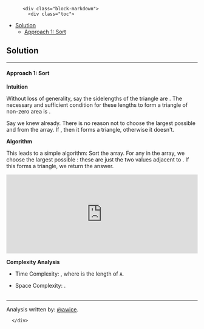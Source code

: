<div class="article-body">
        
          <div class="block-markdown">
            <div class="toc">
<ul>
<li><a href="#solution">Solution</a><ul>
<li><a href="#approach-1-sort">Approach 1: Sort</a></li>
</ul>
</li>
</ul>
</div>
<h2 id="solution">Solution</h2>
<hr>
<h4 id="approach-1-sort">Approach 1: Sort</h4>
<p><strong>Intuition</strong></p>
<p>Without loss of generality, say the sidelengths of the triangle are <script type="math/tex; mode=display">a \leq b \leq c</script>.  The necessary and sufficient condition for these lengths to form a triangle of non-zero area is <script type="math/tex; mode=display">a + b > c</script>.</p>
<p>Say we knew <script type="math/tex; mode=display">c</script> already.  There is no reason not to choose the largest possible <script type="math/tex; mode=display">a</script> and <script type="math/tex; mode=display">b</script> from the array.  If <script type="math/tex; mode=display">a + b > c</script>, then it forms a triangle, otherwise it doesn't.</p>
<p><strong>Algorithm</strong></p>
<p>This leads to a simple algorithm:  Sort the array.  For any <script type="math/tex; mode=display">c</script> in the array, we choose the largest possible <script type="math/tex; mode=display">a \leq b \leq c</script>:  these are just the two values adjacent to <script type="math/tex; mode=display">c</script>.  If this forms a triangle, we return the answer.</p>
<iframe src="https://leetcode.com/playground/2RjnrKEg/shared" frameborder="0" width="100%" height="208" name="2RjnrKEg"></iframe>

<p><strong>Complexity Analysis</strong></p>
<ul>
<li>
<p>Time Complexity:  <script type="math/tex; mode=display">O(N \log N)</script>, where <script type="math/tex; mode=display">N</script> is the length of <code>A</code>.</p>
</li>
<li>
<p>Space Complexity:  <script type="math/tex; mode=display">O(1)</script>.
<br>
<br></p>
</li>
</ul>
<hr>
<p>Analysis written by: <a href="https://leetcode.com/awice">@awice</a>.</p>
          </div>
        
      </div>